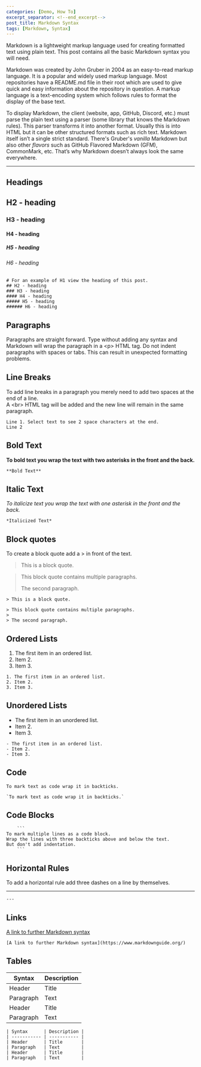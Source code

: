 ```yaml
---
categories: [Demo, How To]
excerpt_separator: <!--end_excerpt-->
post_title: Markdown Syntax
tags: [Markdown, Syntax]
---
```


Markdown is a lightweight markup language used for creating formatted text using plain text. This post contains all the basic Markdown syntax you will need.

<!--end_excerpt-->

Markdown was created by John Gruber in 2004 as an easy-to-read markup language. It is a popular and widely used markup language. Most repositories have a README.md file in their root which are used to give quick and easy information about the repository in question. A markup language is a text-encoding system which follows rules to format the display of the base text.

To display Markdown, the client (website, app, GitHub, Discord, etc.) must parse the plain text using a parser (some library that knows the Markdown rules). This parser transforms it into another format. Usually this is into HTML but it can be other structured formats such as rich text. Markdown itself isn’t a single strict standard. There's Gruber's *vanilla* Markdown but also other *flavors* such as GitHub Flavored Markdown (GFM), CommonMark, etc. That’s why Markdown doesn’t always look the same everywhere.

---

## Headings

## H2 - heading

### H3 - heading

#### H4 - heading

##### H5 - heading

###### H6 - heading

```Example
# For an example of H1 view the heading of this post. 
## H2 - heading
### H3 - heading
#### H4 - heading
##### H5 - heading
###### H6 - heading
```

## Paragraphs

Paragraphs are straight forward. Type without adding any syntax and Markdown will wrap the paragraph in a \<p\> HTML tag. Do not indent paragraphs with spaces or tabs. This can result in unexpected formatting problems.

## Line Breaks

To add line breaks in a paragraph you merely need to add two spaces at the end of a line.  
A \<br\> HTML tag will be added and the new line will remain in the same paragraph.

```Example
Line 1. Select text to see 2 space characters at the end.  
Line 2
```

## Bold Text

**To bold text you wrap the text with two asterisks in the front and the back.**

```Example
**Bold Text**
```

## Italic Text

*To italicize text you wrap the text with one asterisk in the front and the back.*

```Example
*Italicized Text*
```

## Block quotes

To create a block quote add a \> in front of the text.

> This is a block quote.

> This block quote contains multiple paragraphs.
>
> The second paragraph.

```Example
> This is a block quote.

> This block quote contains multiple paragraphs.
>
> The second paragraph.
```

## Ordered Lists

1. The first item in an ordered list.
2. Item 2.
3. Item 3.

```Example
1. The first item in an ordered list.
2. Item 2.
3. Item 3.
```

## Unordered Lists

- The first item in an unordered list.
- Item 2.
- Item 3.

```Example
- The first item in an ordered list.
- Item 2.
- Item 3.
```

## Code

`To mark text as code wrap it in backticks.`

```Example
`To mark text as code wrap it in backticks.`
```

## Code Blocks

```Example
    ```
To mark multiple lines as a code block.
Wrap the lines with three backticks above and below the text.
But don't add indentation.
    ```
```

## Horizontal Rules

To add a horizontal rule add three dashes on a line by themselves.

---

```Example
---
```

## Links

[A link to further Markdown syntax](https://www.markdownguide.org/)

```Example
[A link to further Markdown syntax](https://www.markdownguide.org/)
```

## Tables

| Syntax      | Description |
| ----------- | ----------- |
| Header      | Title       |
| Paragraph   | Text        |
| Header      | Title       |
| Paragraph   | Text        |

```Example
| Syntax      | Description |
| ----------- | ----------- |
| Header      | Title       |
| Paragraph   | Text        |
| Header      | Title       |
| Paragraph   | Text        |
```